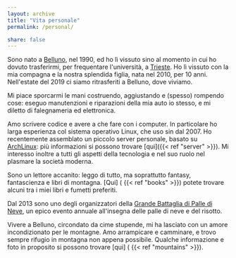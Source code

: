 ```yaml
---
layout: archive
title: "Vita personale"
permalink: /personal/

share: false
---
```


Sono nato a [Belluno](https://it.wikipedia.org/wiki/Belluno), nel 1990, ed ho lì vissuto sino al momento in cui ho dovuto trasferirmi, per frequentare l'università, a [Trieste](https://it.wikipedia.org/wiki/Trieste). Ho lì vissuto con la mia compagna e la nostra splendida figlia, nata nel 2010, per 10 anni.
Nell'estate del 2019 ci siamo ritrasferiti a Belluno, dove viviamo.

Mi piace sporcarmi le mani costruendo, aggiustando e (spesso) rompendo cose: eseguo manutenzioni e riparazioni della mia auto io stesso, e mi diletto di falegnameria ed elettronica.

Amo scrivere codice e avere a che fare con i computer. In particolare ho larga esperienza col sistema operativo Linux, che uso sin dal 2007. Ho recentemente assemblato un piccolo server personale, basato su [ArchLinux](https://www.archlinux.org/): più informazioni si possono trovare [qui]({{< ref "server" >}}).
Mi interesso inoltre a tutti gli aspetti della tecnologia e nel suo ruolo nel plasmare la società moderna.

Sono un lettore accanito: leggo di tutto, ma soprattutto fantasy, fantascienza e libri di montagna. [Qui] ( {{< ref "books" >}}) potete trovare alcuni tra i miei libri e fumetti preferiti.

Dal 2013 sono uno degli organizzatori della [Grande Battaglia di Palle di Neve](https://gbpn.netlify.app/it/), un epico evento annuale all'insegna delle palle di neve e del risotto.

Vivere a Belluno, circondato da cime stupende, mi ha lasciato con un amore incondizionato per le montagne. Amo arrampicare e camminare, e trovo sempre rifugio in montagna non appena possibile. Qualche informazione e foto in proposito si possono trovare [qui] ( {{< ref "mountains" >}}).
